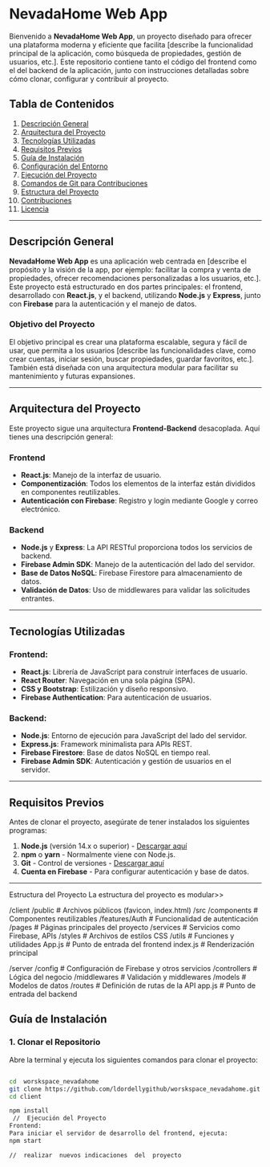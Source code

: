 # NevadaHome Web App

Bienvenido a **NevadaHome Web App**, un proyecto diseñado para ofrecer una plataforma moderna y eficiente que facilita [describe la funcionalidad principal de la aplicación, como búsqueda de propiedades, gestión de usuarios, etc.]. Este repositorio contiene tanto el código del frontend como el del backend de la aplicación, junto con instrucciones detalladas sobre cómo clonar, configurar y contribuir al proyecto.

## Tabla de Contenidos
1. [Descripción General](#descripción-general)
2. [Arquitectura del Proyecto](#arquitectura-del-proyecto)
3. [Tecnologías Utilizadas](#tecnologías-utilizadas)
4. [Requisitos Previos](#requisitos-previos)
5. [Guía de Instalación](#guía-de-instalación)
6. [Configuración del Entorno](#configuración-del-entorno)
7. [Ejecución del Proyecto](#ejecución-del-proyecto)
8. [Comandos de Git para Contribuciones](#comandos-de-git-para-contribuciones)
9. [Estructura del Proyecto](#estructura-del-proyecto)
10. [Contribuciones](#contribuciones)
11. [Licencia](#licencia)

---

## Descripción General

**NevadaHome Web App** es una aplicación web centrada en [describe el propósito y la visión de la app, por ejemplo: facilitar la compra y venta de propiedades, ofrecer recomendaciones personalizadas a los usuarios, etc.]. Este proyecto está estructurado en dos partes principales: el frontend, desarrollado con **React.js**, y el backend, utilizando **Node.js** y **Express**, junto con **Firebase** para la autenticación y el manejo de datos.

### Objetivo del Proyecto

El objetivo principal es crear una plataforma escalable, segura y fácil de usar, que permita a los usuarios [describe las funcionalidades clave, como crear cuentas, iniciar sesión, buscar propiedades, guardar favoritos, etc.]. También está diseñada con una arquitectura modular para facilitar su mantenimiento y futuras expansiones.

---

## Arquitectura del Proyecto

Este proyecto sigue una arquitectura **Frontend-Backend** desacoplada. Aquí tienes una descripción general:

### Frontend

- **React.js**: Manejo de la interfaz de usuario.
- **Componentización**: Todos los elementos de la interfaz están divididos en componentes reutilizables.
- **Autenticación con Firebase**: Registro y login mediante Google y correo electrónico.

### Backend

- **Node.js** y **Express**: La API RESTful proporciona todos los servicios de backend.
- **Firebase Admin SDK**: Manejo de la autenticación del lado del servidor.
- **Base de Datos NoSQL**: Firebase Firestore para almacenamiento de datos.
- **Validación de Datos**: Uso de middlewares para validar las solicitudes entrantes.

---

## Tecnologías Utilizadas

### Frontend:
- **React.js**: Librería de JavaScript para construir interfaces de usuario.
- **React Router**: Navegación en una sola página (SPA).
- **CSS y Bootstrap**: Estilización y diseño responsivo.
- **Firebase Authentication**: Para autenticación de usuarios.

### Backend:
- **Node.js**: Entorno de ejecución para JavaScript del lado del servidor.
- **Express.js**: Framework minimalista para APIs REST.
- **Firebase Firestore**: Base de datos NoSQL en tiempo real.
- **Firebase Admin SDK**: Autenticación y gestión de usuarios en el servidor.

---

## Requisitos Previos

Antes de clonar el proyecto, asegúrate de tener instalados los siguientes programas:

1. **Node.js** (versión 14.x o superior) - [Descargar aquí](https://nodejs.org/)
2. **npm** o **yarn** - Normalmente viene con Node.js.
3. **Git** - Control de versiones - [Descargar aquí](https://git-scm.com/)
4. **Cuenta en Firebase** - Para configurar autenticación y base de datos.

---
Estructura del Proyecto
La estructura del proyecto es modular>> 


/client
    /public             # Archivos públicos (favicon, index.html)
    /src
        /components     # Componentes reutilizables
        /features/Auth  # Funcionalidad de autenticación
        /pages          # Páginas principales del proyecto
        /services       # Servicios como Firebase, APIs
        /styles         # Archivos de estilos CSS
        /utils          # Funciones y utilidades
    App.js              # Punto de entrada del frontend
    index.js            # Renderización principal

/server
    /config             # Configuración de Firebase y otros servicios
    /controllers        # Lógica del negocio
    /middlewares        # Validación y middlewares
    /models             # Modelos de datos
    /routes             # Definición de rutas de la API
    app.js              # Punto de entrada del backend


## Guía de Instalación

### 1. Clonar el Repositorio

Abre la terminal y ejecuta los siguientes comandos para clonar el proyecto:

```bash

cd  worskspace_nevadahome
git clone https://github.com/ldordellygithub/worskspace_nevadahome.git
cd client

npm install
 //  Ejecución del Proyecto
Frontend:
Para iniciar el servidor de desarrollo del frontend, ejecuta:
npm start

//  realizar  nuevos indicaciones  del  proyecto 


